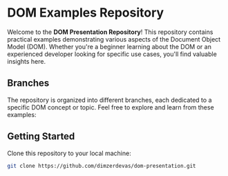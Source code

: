 # DOM Examples Repository

Welcome to the **DOM Presentation Repository**! This repository contains practical examples demonstrating various aspects of the Document Object Model (DOM). 
Whether you're a beginner learning about the DOM or an experienced developer looking for specific use cases, you'll find valuable insights here.

## Branches

The repository is organized into different branches, each dedicated to a specific DOM concept or topic. Feel free to explore and learn from these examples:


## Getting Started

Clone this repository to your local machine:

   ```bash
   git clone https://github.com/dimzerdevas/dom-presentation.git
